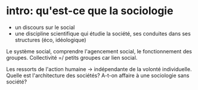# intro: qu'est-ce que la sociologie

* un discours sur le social
* une discipline scientifique qui étudie la société, ses conduites dans ses structures \(éco, idéologique\)

Le système social, comprendre l'agencement social, le fonctionnement des groupes. Collectivité =/ petits groupes car lien social.

Les ressorts de l'action humaine -&gt; indépendante de la volonté individuelle. Quelle est l'architecture des sociétés? A-t-on affaire à une sociologie sans société?
